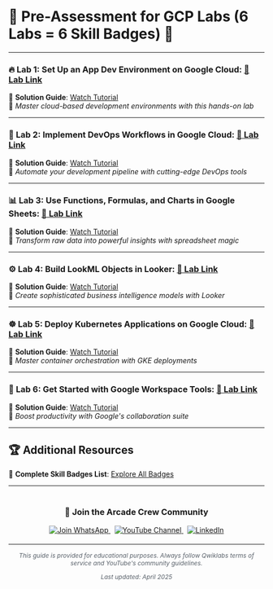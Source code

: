 # 🌟 Pre-Assessment for GCP Labs (6 Labs = 6 Skill Badges) 🌟
---

### 🔥 Lab 1: Set Up an App Dev Environment on Google Cloud: [🔗 Lab Link](https://www.cloudskillsboost.google/course_templates/637/)  
🎯 **Solution Guide**: [Watch Tutorial](https://www.youtube.com/watch?v=LsskFTBvd6U)  
📌 *Master cloud-based development environments with this hands-on lab*

---

### 🚀 Lab 2: Implement DevOps Workflows in Google Cloud: [🔗 Lab Link](https://www.cloudskillsboost.google/course_templates/716)  
🎯 **Solution Guide**: [Watch Tutorial](https://www.youtube.com/watch?v=LsskFTBvd6U)  
📌 *Automate your development pipeline with cutting-edge DevOps tools*

---

### 📊 Lab 3: Use Functions, Formulas, and Charts in Google Sheets: [🔗 Lab Link](https://www.cloudskillsboost.google/course_templates/776)  
🎯 **Solution Guide**: [Watch Tutorial](https://www.youtube.com/watch?v=LsskFTBvd6U)  
📌 *Transform raw data into powerful insights with spreadsheet magic*

---

### ⚙️ Lab 4: Build LookML Objects in Looker: [🔗 Lab Link](https://www.cloudskillsboost.google/course_templates/639)  
🎯 **Solution Guide**: [Watch Tutorial](https://www.youtube.com/watch?v=LsskFTBvd6U)  
📌 *Create sophisticated business intelligence models with Looker*

---

### ☸️ Lab 5: Deploy Kubernetes Applications on Google Cloud: [🔗 Lab Link](https://www.cloudskillsboost.google/course_templates/663)  
🎯 **Solution Guide**: [Watch Tutorial](https://www.youtube.com/watch?v=LsskFTBvd6U)  
📌 *Master container orchestration with GKE deployments*

---

### 🏢 Lab 6: Get Started with Google Workspace Tools: [🔗 Lab Link](https://www.cloudskillsboost.google/course_templates/676)  
🎯 **Solution Guide**: [Watch Tutorial](https://www.youtube.com/watch?v=LsskFTBvd6U)  
📌 *Boost productivity with Google's collaboration suite*

---

## 🏆 Additional Resources
📜 **Complete Skill Badges List**: [Explore All Badges](https://docs.google.com/document/d/1NstiPzQr4l2GD3IdNMxiHxWMi3y0gwl4j329Bet-KaA/edit?tab=t.0)

---

<div align="center" style="padding: 5px;">
  <h3>📱 Join the Arcade Crew Community</h3>
  
  <a href="https://chat.whatsapp.com/KkNEauOhBQXHdVcmqIlv9F">
    <img src="https://img.shields.io/badge/Join_WhatsApp-25D366?style=for-the-badge&logo=whatsapp&logoColor=white" alt="Join WhatsApp">
  </a>
  &nbsp;
  <a href="https://www.youtube.com/@Arcade61432?sub_confirmation=1">
    <img src="https://img.shields.io/badge/Subscribe-Arcade%20Crew-FF0000?style=for-the-badge&logo=youtube&logoColor=white" alt="YouTube Channel">
  </a>
  &nbsp;
  <a href="https://www.linkedin.com/in/gourav61432/">
    <img src="https://img.shields.io/badge/LINKEDIN-Gourav%20Sen-0077B5?style=for-the-badge&logo=linkedin&logoColor=white" alt="LinkedIn">
</a>


</div>

---

<div align="center">
  <p style="font-size: 12px; color: #586069;">
    <em>This guide is provided for educational purposes. Always follow Qwiklabs terms of service and YouTube's community guidelines.</em>
  </p>
  <p style="font-size: 12px; color: #586069;">
    <em>Last updated: April 2025</em>
  </p>
</div>
